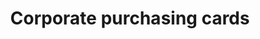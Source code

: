 ---
title: 'Corporate purchasing cards'
breadcrumb_title: 'Corporate purchasing cards'
layout: 'Corporate purchasing cards'
tags: 'hidden'
logo: '/svgs/Integrations.svg'
short_description: 'Corporate purchasing cards'
weight: 100
aliases:
    - /payment-methods/credit-and-debit-cards/corporate-purchasing-cards
---